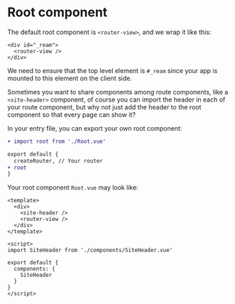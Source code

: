 # Root component

The default root component is `<router-view>`, and we wrap it like this:

```vue
<div id="_ream">
  <router-view />
</div>
```

We need to ensure that the top level element is `#_ream` since your app is mounted to this element on the client side.

Sometimes you want to share components among route components, like a `<site-header>` component, of course you can import the header in each of your route component, but why not just add the header to the root component so that every page can show it?

In your entry file, you can export your own root component:

```diff
+ import root from './Root.vue'

export default {
  createRouter, // Your router
+ root
}
```

Your root component `Root.vue` may look like:

```vue
<template>
  <div>
    <site-header />
    <router-view />
  </div>
</template>

<script>
import SiteHeader from './components/SiteHeader.vue'

export default {
  components: {
    SiteHeader
  }
}
</script>
````
